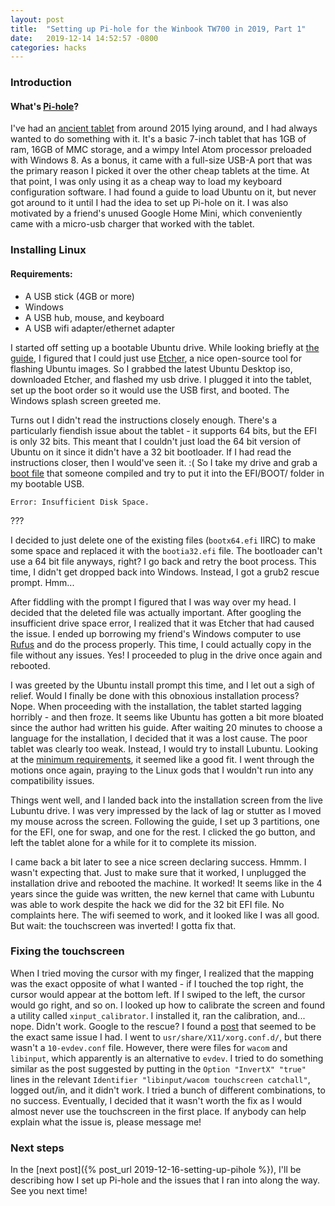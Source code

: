 ```yaml
---
layout: post
title:  "Setting up Pi-hole for the Winbook TW700 in 2019, Part 1"
date:   2019-12-14 14:52:57 -0800
categories: hacks
---
```


### Introduction

#### What's [Pi-hole][pihole-site]?

I've had an [ancient tablet][winbook-info] from around 2015 lying around, and I had always wanted to do something with it. It's a basic 7-inch tablet that has 1GB of ram, 16GB of MMC storage, and a wimpy Intel Atom processor preloaded with Windows 8. As a bonus, it came with a full-size USB-A port that was the primary reason I picked it over the other cheap tablets at the time. At that point, I was only using it as a cheap way to load my keyboard configuration software. I had found a guide to load Ubuntu on it, but never got around to it until I had the idea to set up Pi-hole on it. I was also motivated by a friend's unused Google Home Mini, which conveniently came with a micro-usb charger that worked with the tablet.

### Installing Linux

#### Requirements:
- A USB stick (4GB or more)
- Windows
- A USB hub, mouse, and keyboard
- A USB wifi adapter/ethernet adapter

I started off setting up a bootable Ubuntu drive. While looking briefly at [the guide][infosoda-guide], I figured that I could just use [Etcher][balena-etcher], a nice open-source tool for flashing Ubuntu images. So I grabbed the latest Ubuntu Desktop iso, downloaded Etcher, and flashed my usb drive. I plugged it into the tablet, set up the boot order so it would use the USB first, and booted. The Windows splash screen greeted me.

Turns out I didn't read the instructions closely enough. There's a particularly fiendish issue about the tablet - it supports 64 bits, but the EFI is only 32 bits. This meant that I couldn't just load the 64 bit version of Ubuntu on it since it didn't have a 32 bit bootloader. If I had read the instructions closer, then I would've seen it. :( So I take my drive and grab a [boot file][32bit-loader] that someone compiled and try to put it into the EFI/BOOT/ folder in my bootable USB.

`Error: Insufficient Disk Space.`

???

I decided to just delete one of the existing files (`bootx64.efi` IIRC) to make some space and replaced it with the `bootia32.efi` file. The bootloader can't use a 64 bit file anyways, right? I go back and retry the boot process. This time, I didn't get dropped back into Windows. Instead, I got a grub2 rescue prompt. Hmm...

After fiddling with the prompt I figured that I was way over my head. I decided that the deleted file was actually important. After googling the insufficient drive space error, I realized that it was Etcher that had caused the issue. I ended up borrowing my friend's Windows computer to use [Rufus][rufus] and do the process properly. This time, I could actually copy in the file without any issues. Yes! I proceeded to plug in the drive once again and rebooted.

I was greeted by the Ubuntu install prompt this time, and I let out a sigh of relief. Would I finally be done with this obnoxious installation process? Nope. When proceeding with the installation, the tablet started lagging horribly - and then froze. It seems like Ubuntu has gotten a bit more bloated since the author had written his guide. After waiting 20 minutes to choose a language for the installation, I decided that it was a lost cause. The poor tablet was clearly too weak. Instead, I would try to install Lubuntu. Looking at the [minimum requirements][lubuntu-requirements], it seemed like a good fit. I went through the motions once again, praying to the Linux gods that I wouldn't run into any compatibility issues.

Things went well, and I landed back into the installation screen from the live Lubuntu drive. I was very impressed by the lack of lag or stutter as I moved my mouse across the screen. Following the guide, I set up 3 partitions, one for the EFI, one for swap, and one for the rest. I clicked the go button, and left the tablet alone for a while for it to complete its mission.

I came back a bit later to see a nice screen declaring success. Hmmm. I wasn't expecting that. Just to make sure that it worked, I unplugged the installation drive and rebooted the machine. It worked! It seems like in the 4 years since the guide was written, the new kernel that came with Lubuntu was able to work despite the hack we did for the 32 bit EFI file. No complaints here. The wifi seemed to work, and it looked like I was all good. But wait: the touchscreen was inverted! I gotta fix that.

### Fixing the touchscreen

When I tried moving the cursor with my finger, I realized that the mapping was the exact opposite of what I wanted - if I touched the top right, the cursor would appear at the bottom left. If I swiped to the left, the cursor would go right, and so on. I looked up how to calibrate the screen and found a utility called `xinput_calibrator`. I installed it, ran the calibration, and... nope. Didn't work. Google to the rescue? I found a [post][touchscreen-post] that seemed to be the exact same issue I had. I went to `usr/share/X11/xorg.conf.d/`, but there wasn't a `10-evdev.conf` file. However, there were files for `wacom` and `libinput`, which apparently is an alternative to `evdev`. I tried to do something similar as the post suggested by putting in the `Option "InvertX" "true"` lines in the relevant `Identifier "libinput/wacom touchscreen catchall"`, logged out/in, and it didn't work. I tried a bunch of different combinations, to no success. Eventually, I decided that it wasn't worth the fix as I would almost never use the touchscreen in the first place. If anybody can help explain what the issue is, please message me!

### Next steps

In the [next post]({% post_url 2019-12-16-setting-up-pihole %}), I'll be describing how I set up Pi-hole and the issues that I ran into along the way. See you next time!

[pihole-site]: https://pi-hole.net/
[winbook-info]: https://www.thurrott.com/hardware/1484/first-look-winbook-tw700-tablet
[infosoda-guide]: https://web.archive.org/web/20180710011952/http://infosoda.com/ubuntu-tw700-1/
[balena-etcher]: https://www.balena.io/etcher/
[32bit-loader]: https://github.com/jfwells/linux-asus-t100ta/tree/master/boot
[rufus]: https://rufus.ie/
[lubuntu-requirements]: https://lubuntu.net/lubuntu-18-04-bionic-beaver-released/
[touchscreen-post]: https://forums.linuxmint.com/viewtopic.php?t=270801

